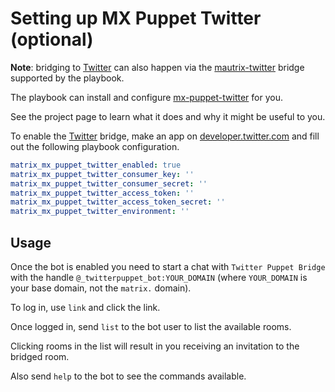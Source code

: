 # Setting up MX Puppet Twitter (optional)

**Note**: bridging to [Twitter](https://twitter.com/) can also happen via the [mautrix-twitter](configuring-playbook-bridge-mautrix-twitter.md) bridge supported by the playbook.

The playbook can install and configure
[mx-puppet-twitter](https://github.com/Sorunome/mx-puppet-twitter) for you.

See the project page to learn what it does and why it might be useful to you.

To enable the [Twitter](https://twitter.com) bridge, make an app on [developer.twitter.com](https://developer.twitter.com/en/apps)
and fill out the following playbook configuration.

```yaml
matrix_mx_puppet_twitter_enabled: true
matrix_mx_puppet_twitter_consumer_key: ''
matrix_mx_puppet_twitter_consumer_secret: ''
matrix_mx_puppet_twitter_access_token: ''
matrix_mx_puppet_twitter_access_token_secret: ''
matrix_mx_puppet_twitter_environment: ''
```


## Usage

Once the bot is enabled you need to start a chat with `Twitter Puppet Bridge` with
the handle `@_twitterpuppet_bot:YOUR_DOMAIN` (where `YOUR_DOMAIN` is your base
domain, not the `matrix.` domain).

To log in, use `link` and click the link.

Once logged in, send `list` to the bot user to list the available rooms.

Clicking rooms in the list will result in you receiving an invitation to the
bridged room.

Also send `help` to the bot to see the commands available.
